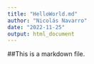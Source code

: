 ```yaml
---
title: "HelloWorld.md"
author: "Nicolás Navarro"
date: "2022-11-25"
output: html_document
---
```


##This is a markdown file.
